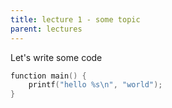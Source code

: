 ```yaml
---
title: lecture 1 - some topic
parent: lectures
---
```



Let's write some code

```c
function main() {
    printf("hello %s\n", "world");
}
```